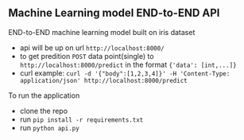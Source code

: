## Machine Learning model END-to-END API

END-to-END machine learning model built on iris dataset

- api will be up on url `http://localhost:8000/`
- to get predition `POST` data point(single) to `http://localhost:8000/predict` in the format `{'data': [int,...]}`
- curl example: `curl -d '{"body":[1,2,3,4]}' -H 'Content-Type: application/json' http://localhost:8000/predict`

To run the application
- clone the repo
- run `pip install -r requirements.txt`
- run `python api.py`